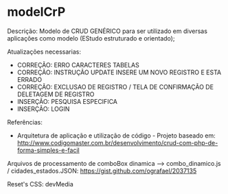 # modelCrP


Descrição:
Modelo de CRUD GENÉRICO para ser utilizado em diversas aplicações como modelo
(EStudo estruturado e orientado);


Atualizações necessarias: 
- CORREÇÃO: ERRO CARACTERES TABELAS
- CORREÇÃO: INSTRUÇÃO UPDATE INSERE UM NOVO REGISTRO E ESTA ERRADO
- CORREÇÃO: EXCLUSAO DE REGISTRO / TELA DE CONFIRMAÇÃO DE DELETAGEM DE REGISTRO
- INSERÇÃO: PESQUISA ESPECIFICA
- INSERÇÃO: LOGIN

Referências:
- Arquitetura de aplicação e utilização de código -
Projeto baseado em: http://www.codigomaster.com.br/desenvolvimento/crud-com-php-de-forma-simples-e-facil


Arquivos de processamento de comboBox dinamica --> combo_dinamico.js / cidades_estados.JSON:
https://gist.github.com/ografael/2037135


Reset's CSS: devMedia

